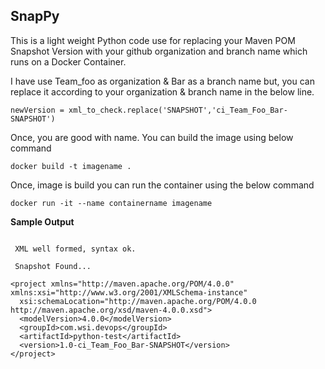 SnapPy
---

This is a light weight Python code use for replacing your Maven POM Snapshot Version with your github organization and branch name which runs on a Docker Container.

I have use Team_foo as organization & Bar as a branch name but, you can replace it according to your organization & branch name in the below line.

```
newVersion = xml_to_check.replace('SNAPSHOT','ci_Team_Foo_Bar-SNAPSHOT')
```

Once, you are good with name. You can build the image using below command 

```
docker build -t imagename .
```
Once, image is build you can run the container using the below command

```
docker run -it --name containername imagename
```

**Sample Output**

```

 XML well formed, syntax ok.

 Snapshot Found...

<project xmlns="http://maven.apache.org/POM/4.0.0" xmlns:xsi="http://www.w3.org/2001/XMLSchema-instance"
  xsi:schemaLocation="http://maven.apache.org/POM/4.0.0 http://maven.apache.org/xsd/maven-4.0.0.xsd">
  <modelVersion>4.0.0</modelVersion>
  <groupId>com.wsi.devops</groupId>
  <artifactId>python-test</artifactId>
  <version>1.0-ci_Team_Foo_Bar-SNAPSHOT</version>
</project>
```
